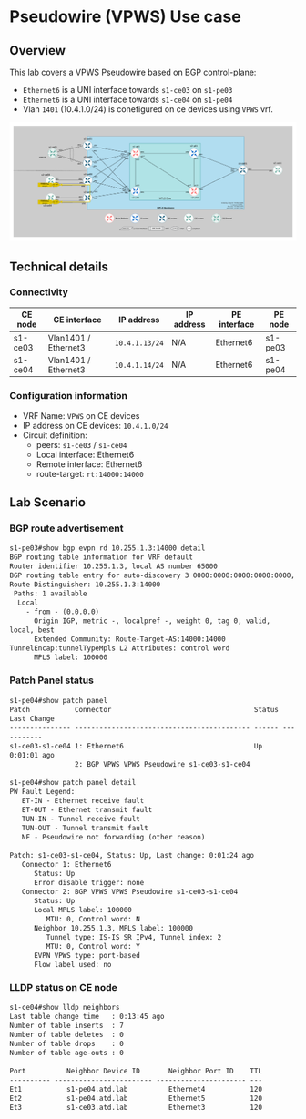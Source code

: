 # Pseudowire (VPWS) Use case

## Overview

This lab covers a VPWS Pseudowire based on BGP control-plane:

- `Ethernet6` is a UNI interface towards `s1-ce03` on `s1-pe03`
- `Ethernet6` is a UNI interface towards `s1-ce04` on `s1-pe04`
- Vlan `1401` (10.4.1.0/24) is conefigured on ce devices using `VPWS` vrf.

![](./imgs/lab-topology-vpws.png)



## Technical details

### Connectivity

| CE node | CE interface         | IP address     | IP address      | PE interface   | PE node  |
|---------|----------------------|----------------|-----------------|----------------|----------|
|s1-ce03  | Vlan1401 / Ethernet3 | `10.4.1.13/24` | N/A             | Ethernet6      | s1-pe03  |
|s1-ce04  | Vlan1401 / Ethernet3 | `10.4.1.14/24` | N/A             | Ethernet6      | s1-pe04  |


### Configuration information

- VRF Name: `VPWS` on CE devices
- IP address on CE devices: `10.4.1.0/24`
- Circuit definition:
    - peers: `s1-ce03` / `s1-ce04`
    - Local interface: Ethernet6
    - Remote interface: Ethernet6
    - route-target: `rt:14000:14000`

## Lab Scenario

### BGP route advertisement

```
s1-pe03#show bgp evpn rd 10.255.1.3:14000 detail
BGP routing table information for VRF default
Router identifier 10.255.1.3, local AS number 65000
BGP routing table entry for auto-discovery 3 0000:0000:0000:0000:0000, Route Distinguisher: 10.255.1.3:14000
 Paths: 1 available
  Local
    - from - (0.0.0.0)
      Origin IGP, metric -, localpref -, weight 0, tag 0, valid, local, best
      Extended Community: Route-Target-AS:14000:14000 TunnelEncap:tunnelTypeMpls L2 Attributes: control word
      MPLS label: 100000
```

### Patch Panel status

```
s1-pe04#show patch panel
Patch           Connector                                   Status Last Change
--------------- ------------------------------------------- ------ -----------
s1-ce03-s1-ce04 1: Ethernet6                                Up     0:01:01 ago
                2: BGP VPWS VPWS Pseudowire s1-ce03-s1-ce04

s1-pe04#show patch panel detail
PW Fault Legend:
   ET-IN - Ethernet receive fault
   ET-OUT - Ethernet transmit fault
   TUN-IN - Tunnel receive fault
   TUN-OUT - Tunnel transmit fault
   NF - Pseudowire not forwarding (other reason)

Patch: s1-ce03-s1-ce04, Status: Up, Last change: 0:01:24 ago
   Connector 1: Ethernet6
      Status: Up
      Error disable trigger: none
   Connector 2: BGP VPWS VPWS Pseudowire s1-ce03-s1-ce04
      Status: Up
      Local MPLS label: 100000
         MTU: 0, Control word: N
      Neighbor 10.255.1.3, MPLS label: 100000
         Tunnel type: IS-IS SR IPv4, Tunnel index: 2
         MTU: 0, Control word: Y
      EVPN VPWS type: port-based
      Flow label used: no
```

### LLDP status on CE node

```
s1-ce04#show lldp neighbors
Last table change time   : 0:13:45 ago
Number of table inserts  : 7
Number of table deletes  : 0
Number of table drops    : 0
Number of table age-outs : 0

Port          Neighbor Device ID       Neighbor Port ID    TTL
---------- ------------------------ ---------------------- ---
Et1           s1-pe04.atd.lab          Ethernet4           120
Et2           s1-pe04.atd.lab          Ethernet5           120
Et3           s1-ce03.atd.lab          Ethernet3           120
```
